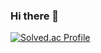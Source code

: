 ### Hi there 👋

[![Solved.ac Profile](http://mazassumnida.wtf/api/v2/generate_badge?boj=dahyun1226)](https://solved.ac/dahyun1226/)

<!--
**dahyun1226/dahyun1226** is a ✨ _special_ ✨ repository because its `README.md` (this file) appears on your GitHub profile.

Here are some ideas to get you started:

- 🔭 I’m currently working on ...
- 🌱 I’m currently learning ...
- 👯 I’m looking to collaborate on ...
- 🤔 I’m looking for help with ...
- 💬 Ask me about ...
- 📫 How to reach me: ...
- 😄 Pronouns: ...
- ⚡ Fun fact: ...
-->
